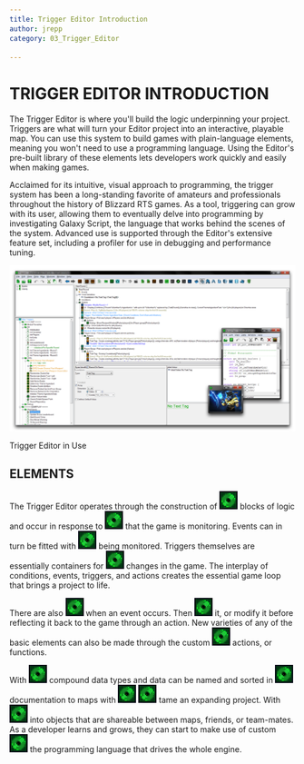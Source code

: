 ```yaml
---
title: Trigger Editor Introduction
author: jrepp
category: 03_Trigger_Editor

---
```

TRIGGER EDITOR INTRODUCTION
===========================

The Trigger Editor is where you'll build the logic underpinning your
project. Triggers are what will turn your Editor project into an
interactive, playable map. You can use this system to build games with
plain-language elements, meaning you won't need to use a programming
language. Using the Editor's pre-built library of these elements lets
developers work quickly and easily when making games.

Acclaimed for its intuitive, visual approach to programming, the trigger
system has been a long-standing favorite of amateurs and professionals
throughout the history of Blizzard RTS games. As a tool, triggering can
grow with its user, allowing them to eventually delve into programming
by investigating Galaxy Script, the language that works behind the
scenes of the system. Advanced use is supported through the Editor's
extensive feature set, including a profiler for use in debugging and
performance tuning.

![Image](./resources/032_Trigger_Editor_Introduction1.png)

Trigger Editor in Use

ELEMENTS
--------

The Trigger Editor operates through the construction of
![Image](./resources/032_Trigger_Editor_Introduction14.png) blocks of logic
and occur in response to
![Image](./resources/032_Trigger_Editor_Introduction14.png) that the game is
monitoring. Events can in turn be fitted with
![Image](./resources/032_Trigger_Editor_Introduction14.png) being monitored.
Triggers themselves are essentially containers for
![Image](./resources/032_Trigger_Editor_Introduction14.png) changes in the
game. The interplay of conditions, events, triggers, and actions creates
the essential game loop that brings a project to life.

There are also ![Image](./resources/032_Trigger_Editor_Introduction14.png)
when an event occurs. Then
![Image](./resources/032_Trigger_Editor_Introduction14.png) it, or modify it
before reflecting it back to the game through an action. New varieties
of any of the basic elements can also be made through the custom
![Image](./resources/032_Trigger_Editor_Introduction14.png) actions, or
functions.

With ![Image](./resources/032_Trigger_Editor_Introduction14.png) compound
data types and data can be named and sorted in
![Image](./resources/032_Trigger_Editor_Introduction14.png) documentation to
maps with ![Image](./resources/032_Trigger_Editor_Introduction14.png)
![Image](./resources/032_Trigger_Editor_Introduction14.png) tame an
expanding project. With
![Image](./resources/032_Trigger_Editor_Introduction14.png) into objects
that are shareable between maps, friends, or team-mates. As a developer
learns and grows, they can start to make use of custom
![Image](./resources/032_Trigger_Editor_Introduction14.png) the programming
language that drives the whole engine.
